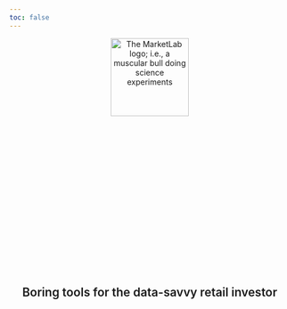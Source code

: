 ```yaml
---
toc: false
---
```


<hgroup>
  <img alt="The MarketLab logo; i.e., a muscular bull doing science experiments" src="/assets/marketlab.svg">
  <h1>MarketLab</h1>
  <h2>Boring tools for the data-savvy retail investor</h2>
</hgroup>

<style>

hgroup {
  display: flex;
  flex-direction: column;
  align-items: center;
  font-family: var(--sans-serif);
  text-align: center;

  & img {
    height: 10em;
  }

  & h1 {
    font-size: clamp(2em, 15vw, 6em);
    font-weight: 900;
    letter-spacing: .05em;
    max-width: none;

    background: linear-gradient(30deg, var(--theme-foreground-focus), currentColor);
    background-clip: text;
    -webkit-background-clip: text;
    -webkit-text-fill-color: transparent;
  }

  & h2 {
    color: var(--theme-foreground-muted);
    font-size: clamp(0.8em, 5vw, 1.5em);
    font-style: initial;
    font-weight: 600;
  }

  & p {
    margin-top: 2em;
    max-width: 40ch;
  }
}

</style>
